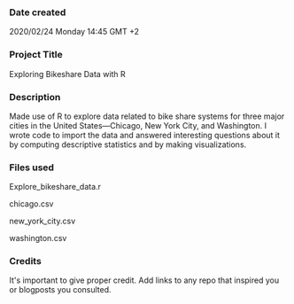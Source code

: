### Date created
2020/02/24 Monday 14:45 GMT +2

### Project Title
Exploring Bikeshare Data with R

### Description
Made use of R to explore data related to bike share systems for three major cities in the United States—Chicago, New York City, and Washington. I wrote code to import the data and answered interesting questions about it by computing descriptive statistics and by making visualizations.

### Files used
Explore_bikeshare_data.r

chicago.csv

new_york_city.csv

washington.csv

### Credits
It's important to give proper credit. Add links to any repo that inspired you or blogposts you consulted.
